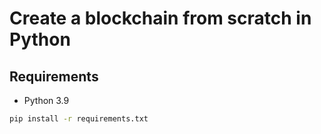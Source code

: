 # Create a blockchain from scratch in Python

## Requirements

  * Python 3.9

```bash
pip install -r requirements.txt
```

